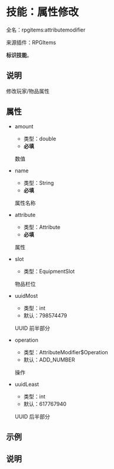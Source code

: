 # 技能：属性修改

<!-- 本文件是通过游戏内 `/rpgitem gen-wiki` 命令生成的。 -->
<!-- 请只在对应的 "beginCustomXXXX" 与 "endCustomXXXX" 间编辑。  -->
<!-- 如果您想修改技能或其属性的描述， -->
<!-- 请修改 "resources/lang/zh_CN.yml" 中对应的项。 -->

全名：rpgitems:attributemodifier

来源插件：RPGItems

**标识技能**。

<!-- beginCustomHeader -->
<!-- endCustomHeader -->

## 说明

修改玩家/物品属性
<!-- beginCustomDescription -->
<!-- endCustomDescription -->

## 属性

* amount

  * 类型：double
  * **必填**

  数值

* name

  * 类型：String
  * **必填**

  属性名称

* attribute

  * 类型：Attribute
  * **必填**

  属性

* slot

  * 类型：EquipmentSlot

  物品栏位

* uuidMost

  * 类型：int
  * 默认：798574479

  UUID 前半部分

* operation

  * 类型：AttributeModifier$Operation
  * 默认：ADD_NUMBER

  操作

* uuidLeast

  * 类型：int
  * 默认：617767940

  UUID 后半部分

<!-- beginCustomProperties -->
<!-- endCustomProperties -->

## 示例

<!-- beginCustomExample -->
<!-- endCustomExample -->

## 说明

<!-- beginCustomNote -->
<!-- endCustomNote -->